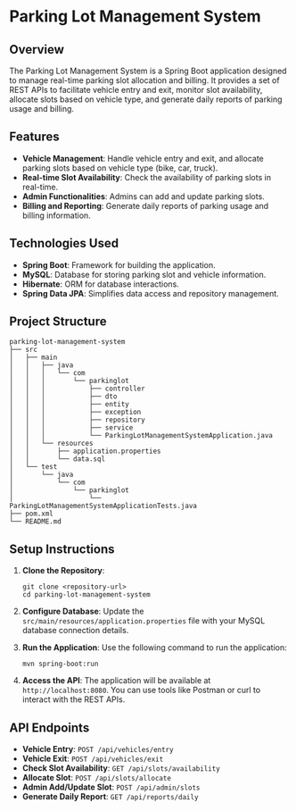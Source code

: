 # Parking Lot Management System

## Overview
The Parking Lot Management System is a Spring Boot application designed to manage real-time parking slot allocation and billing. It provides a set of REST APIs to facilitate vehicle entry and exit, monitor slot availability, allocate slots based on vehicle type, and generate daily reports of parking usage and billing.

## Features
- **Vehicle Management**: Handle vehicle entry and exit, and allocate parking slots based on vehicle type (bike, car, truck).
- **Real-time Slot Availability**: Check the availability of parking slots in real-time.
- **Admin Functionalities**: Admins can add and update parking slots.
- **Billing and Reporting**: Generate daily reports of parking usage and billing information.

## Technologies Used
- **Spring Boot**: Framework for building the application.
- **MySQL**: Database for storing parking slot and vehicle information.
- **Hibernate**: ORM for database interactions.
- **Spring Data JPA**: Simplifies data access and repository management.

## Project Structure
```
parking-lot-management-system
├── src
│   ├── main
│   │   ├── java
│   │   │   └── com
│   │   │       └── parkinglot
│   │   │           ├── controller
│   │   │           ├── dto
│   │   │           ├── entity
│   │   │           ├── exception
│   │   │           ├── repository
│   │   │           ├── service
│   │   │           └── ParkingLotManagementSystemApplication.java
│   │   └── resources
│   │       ├── application.properties
│   │       └── data.sql
│   └── test
│       └── java
│           └── com
│               └── parkinglot
│                   └── ParkingLotManagementSystemApplicationTests.java
├── pom.xml
└── README.md
```

## Setup Instructions
1. **Clone the Repository**:
   ```
   git clone <repository-url>
   cd parking-lot-management-system
   ```

2. **Configure Database**:
   Update the `src/main/resources/application.properties` file with your MySQL database connection details.

3. **Run the Application**:
   Use the following command to run the application:
   ```
   mvn spring-boot:run
   ```

4. **Access the API**:
   The application will be available at `http://localhost:8080`. You can use tools like Postman or curl to interact with the REST APIs.

## API Endpoints
- **Vehicle Entry**: `POST /api/vehicles/entry`
- **Vehicle Exit**: `POST /api/vehicles/exit`
- **Check Slot Availability**: `GET /api/slots/availability`
- **Allocate Slot**: `POST /api/slots/allocate`
- **Admin Add/Update Slot**: `POST /api/admin/slots`
- **Generate Daily Report**: `GET /api/reports/daily`

